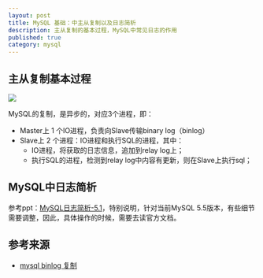 ```yaml
---
layout: post
title: MySQL 基础：中主从复制以及日志简析
description: 主从复制的基本过程，MySQL中常见日志的作用
published: true
category: mysql
---
```





## 主从复制基本过程



![](/images/mysql-duplicate-and-log/duplicate.png)



MySQL的复制，是异步的，对应3个进程，即：

* Master上 1 个IO进程，负责向Slave传输binary log（binlog）
* Slave上 2 个进程：IO进程和执行SQL的进程，其中：
	* IO进程，将获取的日志信息，追加到relay log上；
	* 执行SQL的进程，检测到relay log中内容有更新，则在Slave上执行sql；


## MySQL中日志简析



参考ppt：[MySQL日志简析-5.1][MySQL日志简析-5.1]，特别说明，针对当前MySQL 5.5版本，有些细节需要调整，因此，具体操作的时候，需要去读官方文档。











## 参考来源

* [mysql binlog 复制][mysql binlog 复制]



















[NingG]:    http://ningg.github.com  "NingG"


[mysql binlog 复制]:			http://blog.csdn.net/arkblue/article/details/39484071
[MySQL日志简析-5.1]:			http://vdisk.weibo.com/s/Cbfky8Pv7vR9S







